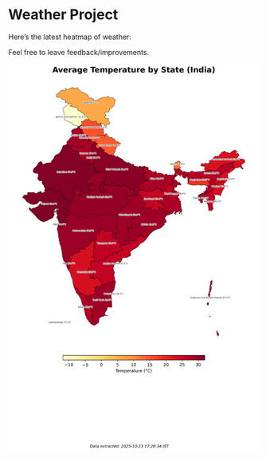 # Weather Project

Here’s the latest heatmap of weather:

Feel free to leave feedback/improvements.

![India Heatmap](docs/assets/india_heatmap.png?v=FA168C)
